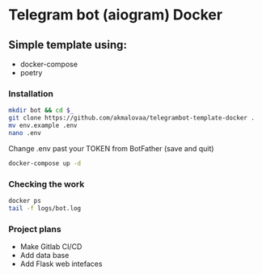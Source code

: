 # Telegram bot (aiogram) Docker
## Simple template using:
- docker-compose
- poetry

### Installation
```sh
mkdir bot && cd $_
git clone https://github.com/akmalovaa/telegrambot-template-docker .
mv env.example .env
nano .env
```

Change .env past your TOKEN from BotFather (save and quit)

```sh
docker-compose up -d
```



### Сhecking the work
```sh
docker ps
tail -f logs/bot.log
```

### Project plans
- Make Gitlab CI/CD
- Add data base
- Add Flask web intefaces
